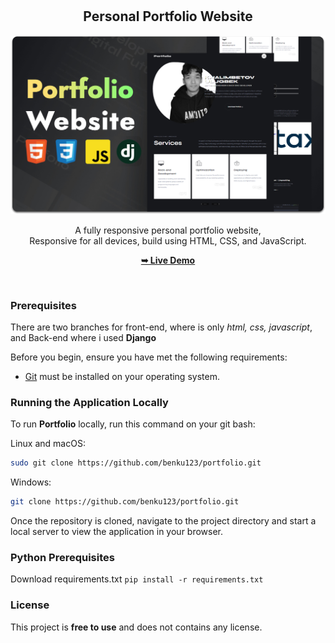 <div align="center">
  <br />
  <br />
  <h2 align="center">Personal Portfolio Website</h2>
  <img src="static/images/logo.jpg">

  A fully responsive personal portfolio website, <br />Responsive for all devices, build using HTML, CSS, and JavaScript.

  <a href="https://khalimbetovulugbek.com/"><strong>➥ Live Demo</strong></a>

</div>

<br />

### Prerequisites
There are two branches for front-end, where is only <i>html, css, javascript</i>, and Back-end where i used <b>Django</b>

Before you begin, ensure you have met the following requirements:

* [Git](https://git-scm.com/downloads "Download Git") must be installed on your operating system.

### Running the Application Locally

To run **Portfolio** locally, run this command on your git bash:

Linux and macOS:

```bash
sudo git clone https://github.com/benku123/portfolio.git
```

Windows:

```bash
git clone https://github.com/benku123/portfolio.git
```
Once the repository is cloned, navigate to the project directory and start a local server to view the application in your browser.

### Python Prerequisites

Download requirements.txt 
```pip install -r requirements.txt```

### License

This project is **free to use** and does not contains any license.
